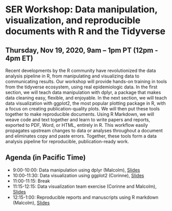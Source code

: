 # SER Workshop: Data manipulation, visualization, and reproducible documents with R and the Tidyverse

## Thursday, Nov 19, 2020, 9am – 1pm PT (12pm - 4pm ET)

Recent developments by the R community have revolutionized the data analysis pipeline in R, from manipulating and visualizing data to communicating results. Our workshop will provide hands-on training in tools from the tidyverse ecosystem, using real epidemiologic data. In the first section, we will teach data manipulation with dplyr, a package that makes data cleaning easy, flexible, and enjoyable. In the next section, we will teach data visualization with ggplot2, the most popular plotting package in R, with a focus on creating publication-quality plots. We will then put these tools together to make reproducible documents. Using R Markdown, we will weave code and text together and learn to write papers and reports, exported to PDF, Word, or HTML, entirely in R. This workflow easily propagates upstream changes to data or analyses throughout a document and eliminates copy and paste errors. Together, these tools form a data analysis pipeline for reproducible, publication-ready work.

## Agenda (in Pacific Time)

* 9:00-10:00: Data manipulation using dplyr (Malcolm), [Slides](https://quirky-goodall-4c4d22.netlify.com/02_reading_and_wrangling_data)
* 10:00-11:30: Data visualization using ggplot2 (Corinne), [Slides](https://quirky-goodall-4c4d22.netlify.com/03_Visualizing-data-in-R.html)
* 11:00-11:15: Break
* 11:15-12:15: Data visualization team exercise (Corinne and Malcolm), [Slides](https://quirky-goodall-4c4d22.netlify.com/04_Exercise_Visualization.html)
* 12:15-1:00: Reproducible reports and manuscripts using R markdown (Malcolm), [Slides](https://quirky-goodall-4c4d22.netlify.com/05-Reproducing-Reports.html)
